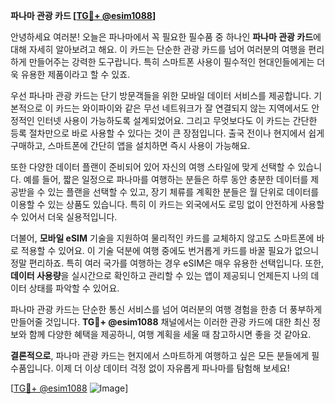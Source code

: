 **파나마 관광 카드 [[TG💪+ @esim1088](https://t.me/s/esim1088)]**

안녕하세요 여러분! 오늘은 파나마에서 꼭 필요한 필수품 중 하나인 **파나마 관광 카드**에 대해 자세히 알아보려고 해요. 이 카드는 단순한 관광 카드를 넘어 여러분의 여행을 편리하게 만들어주는 강력한 도구랍니다. 특히 스마트폰 사용이 필수적인 현대인들에게는 더욱 유용한 제품이라고 할 수 있죠.

우선 파나마 관광 카드는 단기 방문객들을 위한 모바일 데이터 서비스를 제공합니다. 기본적으로 이 카드는 와이파이와 같은 무선 네트워크가 잘 연결되지 않는 지역에서도 안정적인 인터넷 사용이 가능하도록 설계되었어요. 그리고 무엇보다도 이 카드는 간단한 등록 절차만으로 바로 사용할 수 있다는 것이 큰 장점입니다. 출국 전이나 현지에서 쉽게 구매하고, 스마트폰에 간단히 앱을 설치하면 즉시 사용이 가능해요.

또한 다양한 데이터 플랜이 준비되어 있어 자신의 여행 스타일에 맞게 선택할 수 있습니다. 예를 들어, 짧은 일정으로 파나마를 여행하는 분들은 하루 동안 충분한 데이터를 제공받을 수 있는 플랜을 선택할 수 있고, 장기 체류를 계획한 분들은 월 단위로 데이터를 이용할 수 있는 상품도 있습니다. 특히 이 카드는 외국에서도 로밍 없이 안전하게 사용할 수 있어서 더욱 실용적입니다.

더불어, **모바일 eSIM** 기술을 지원하여 물리적인 카드를 교체하지 않고도 스마트폰에 바로 적용할 수 있어요. 이 기술 덕분에 여행 중에도 번거롭게 카드를 바꿀 필요가 없으니 정말 편리하죠. 특히 여러 국가를 여행하는 경우 eSIM은 매우 유용한 선택입니다. 또한, **데이터 사용량**을 실시간으로 확인하고 관리할 수 있는 앱이 제공되니 언제든지 나의 데이터 상태를 파악할 수 있어요.

파나마 관광 카드는 단순한 통신 서비스를 넘어 여러분의 여행 경험을 한층 더 풍부하게 만들어줄 것입니다. **TG💪+ @esim1088** 채널에서는 이러한 관광 카드에 대한 최신 정보와 함께 다양한 혜택을 제공하니, 여행 계획을 세울 때 참고하시면 좋을 것 같아요.

**결론적으로**, 파나마 관광 카드는 현지에서 스마트하게 여행하고 싶은 모든 분들에게 필수품입니다. 이제 더 이상 데이터 걱정 없이 자유롭게 파나마를 탐험해 보세요!

[[TG💪+ @esim1088](https://t.me/s/esim1088) ![Image](https://i.postimg.cc/Y0z9fWf4/image.png)]